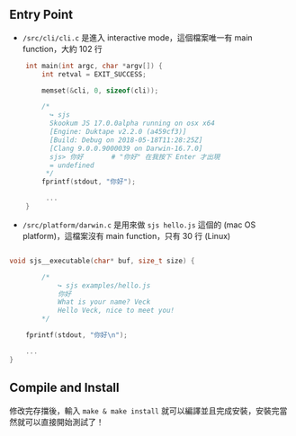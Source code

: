 

## Entry Point

* `/src/cli/cli.c` 是進入 interactive mode，這個檔案唯一有 main function，大約 102 行
	
```c
    int main(int argc, char *argv[]) {
        int retval = EXIT_SUCCESS;

        memset(&cli, 0, sizeof(cli));

        /*
          ↪ sjs
          Skookum JS 17.0.0alpha running on osx x64
          [Engine: Duktape v2.2.0 (a459cf3)]
          [Build: Debug on 2018-05-18T11:28:25Z]
          [Clang 9.0.0.9000039 on Darwin-16.7.0]
          sjs> 你好       # "你好" 在我按下 Enter 才出現
          = undefined
         */        
        fprintf(stdout, "你好");

         ...
    }
```    


* `/src/platform/darwin.c` 是用來做 `sjs hello.js` 這個的 (mac OS platform)，這檔案沒有 main function，只有 30 行 (Linux)

```c

void sjs__executable(char* buf, size_t size) {

		/*
			↪ sjs examples/hello.js
			你好
			What is your name? Veck
			Hello Veck, nice to meet you!
		*/

    fprintf(stdout, "你好\n");

    ...
}    
```

## Compile and Install

修改完存擋後，輸入 `make & make install` 就可以編譯並且完成安裝，安裝完當然就可以直接開始測試了！
